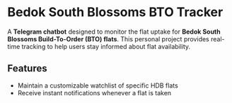 # Bedok South Blossoms BTO Tracker

A **Telegram chatbot** designed to monitor the flat uptake for **Bedok South Blossoms Build-To-Order (BTO) flats**. This personal project provides real-time tracking to help users stay informed about flat availability.

## Features
- Maintain a customizable watchlist of specific HDB flats
- Receive instant notifications whenever a flat is taken
